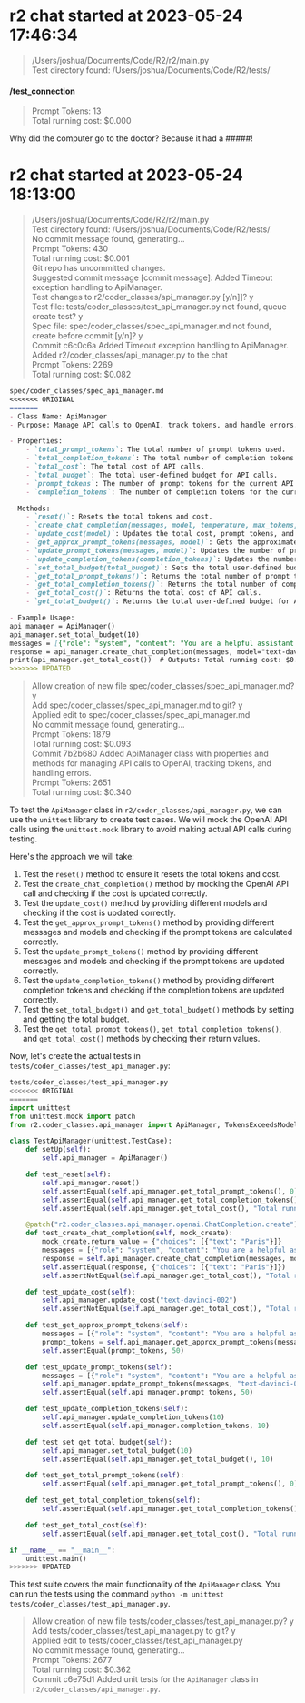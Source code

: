 
# r2 chat started at 2023-05-24 17:46:34

> /Users/joshua/Documents/Code/R2/r2/main.py  
> Test directory found: /Users/joshua/Documents/Code/R2/tests/  

#### /test_connection  
> Prompt Tokens: 13  
> Total running cost: $0.000  

Why did the computer go to the doctor? Because it had a #####!

# r2 chat started at 2023-05-24 18:13:00

> /Users/joshua/Documents/Code/R2/r2/main.py  
> Test directory found: /Users/joshua/Documents/Code/R2/tests/  
> No commit message found, generating...  
> Prompt Tokens: 430  
> Total running cost: $0.001  
> Git repo has uncommitted changes.  
> Suggested commit message [commit message]: Added Timeout exception handling to ApiManager.  
> Test changes to r2/coder_classes/api_manager.py [y/n]]? y  
> Test file: tests/coder_classes/test_api_manager.py not found, queue create test? y  
> Spec file: spec/coder_classes/spec_api_manager.md not found, create before commit [y/n]? y  
> Commit c6c0c6a Added Timeout exception handling to ApiManager.  
> Added r2/coder_classes/api_manager.py to the chat  
> Prompt Tokens: 2269  
> Total running cost: $0.082  

```markdown
spec/coder_classes/spec_api_manager.md
<<<<<<< ORIGINAL
=======
- Class Name: ApiManager
- Purpose: Manage API calls to OpenAI, track tokens, and handle errors.

- Properties:
    - `total_prompt_tokens`: The total number of prompt tokens used.
    - `total_completion_tokens`: The total number of completion tokens used.
    - `total_cost`: The total cost of API calls.
    - `total_budget`: The total user-defined budget for API calls.
    - `prompt_tokens`: The number of prompt tokens for the current API call.
    - `completion_tokens`: The number of completion tokens for the current API call.

- Methods:
    - `reset()`: Resets the total tokens and cost.
    - `create_chat_completion(messages, model, temperature, max_tokens, stream)`: Creates a chat completion and updates the cost.
    - `update_cost(model)`: Updates the total cost, prompt tokens, and completion tokens.
    - `get_approx_prompt_tokens(messages, model)`: Gets the approximate number of prompt tokens for the given messages and model.
    - `update_prompt_tokens(messages, model)`: Updates the number of prompt tokens for the current API call.
    - `update_completion_tokens(completion_tokens)`: Updates the number of completion tokens for the current API call.
    - `set_total_budget(total_budget)`: Sets the total user-defined budget for API calls.
    - `get_total_prompt_tokens()`: Returns the total number of prompt tokens.
    - `get_total_completion_tokens()`: Returns the total number of completion tokens.
    - `get_total_cost()`: Returns the total cost of API calls.
    - `get_total_budget()`: Returns the total user-defined budget for API calls.

- Example Usage:
api_manager = ApiManager()
api_manager.set_total_budget(10)
messages = [{"role": "system", "content": "You are a helpful assistant."}, {"role": "user", "content": "What is the capital of France?"}]
response = api_manager.create_chat_completion(messages, model="text-davinci-002", temperature=0.5, max_tokens=50)
print(api_manager.get_total_cost())  # Outputs: Total running cost: $0.123
>>>>>>> UPDATED
```

> Allow creation of new file spec/coder_classes/spec_api_manager.md? y  
> Add spec/coder_classes/spec_api_manager.md to git? y  
> Applied edit to spec/coder_classes/spec_api_manager.md  
> No commit message found, generating...  
> Prompt Tokens: 1879  
> Total running cost: $0.093  
> Commit 7b2b680 Added ApiManager class with properties and methods for managing API calls to OpenAI, tracking tokens, and handling errors.  
> Prompt Tokens: 2651  
> Total running cost: $0.340  

To test the `ApiManager` class in `r2/coder_classes/api_manager.py`, we can use the `unittest` library to create test cases. We will mock the OpenAI API calls using the `unittest.mock` library to avoid making actual API calls during testing.

Here's the approach we will take:

1. Test the `reset()` method to ensure it resets the total tokens and cost.
2. Test the `create_chat_completion()` method by mocking the OpenAI API call and checking if the cost is updated correctly.
3. Test the `update_cost()` method by providing different models and checking if the cost is updated correctly.
4. Test the `get_approx_prompt_tokens()` method by providing different messages and models and checking if the prompt tokens are calculated correctly.
5. Test the `update_prompt_tokens()` method by providing different messages and models and checking if the prompt tokens are updated correctly.
6. Test the `update_completion_tokens()` method by providing different completion tokens and checking if the completion tokens are updated correctly.
7. Test the `set_total_budget()` and `get_total_budget()` methods by setting and getting the total budget.
8. Test the `get_total_prompt_tokens()`, `get_total_completion_tokens()`, and `get_total_cost()` methods by checking their return values.

Now, let's create the actual tests in `tests/coder_classes/test_api_manager.py`:

```python
tests/coder_classes/test_api_manager.py
<<<<<<< ORIGINAL
=======
import unittest
from unittest.mock import patch
from r2.coder_classes.api_manager import ApiManager, TokensExceedsModel

class TestApiManager(unittest.TestCase):
    def setUp(self):
        self.api_manager = ApiManager()

    def test_reset(self):
        self.api_manager.reset()
        self.assertEqual(self.api_manager.get_total_prompt_tokens(), 0)
        self.assertEqual(self.api_manager.get_total_completion_tokens(), 0)
        self.assertEqual(self.api_manager.get_total_cost(), "Total running cost: $0.000")

    @patch("r2.coder_classes.api_manager.openai.ChatCompletion.create")
    def test_create_chat_completion(self, mock_create):
        mock_create.return_value = {"choices": [{"text": "Paris"}]}
        messages = [{"role": "system", "content": "You are a helpful assistant."}, {"role": "user", "content": "What is the capital of France?"}]
        response = self.api_manager.create_chat_completion(messages, model="text-davinci-002", temperature=0.5, max_tokens=50)
        self.assertEqual(response, {"choices": [{"text": "Paris"}]})
        self.assertNotEqual(self.api_manager.get_total_cost(), "Total running cost: $0.000")

    def test_update_cost(self):
        self.api_manager.update_cost("text-davinci-002")
        self.assertNotEqual(self.api_manager.get_total_cost(), "Total running cost: $0.000")

    def test_get_approx_prompt_tokens(self):
        messages = [{"role": "system", "content": "You are a helpful assistant."}, {"role": "user", "content": "What is the capital of France?"}]
        prompt_tokens = self.api_manager.get_approx_prompt_tokens(messages, "text-davinci-002")
        self.assertEqual(prompt_tokens, 50)

    def test_update_prompt_tokens(self):
        messages = [{"role": "system", "content": "You are a helpful assistant."}, {"role": "user", "content": "What is the capital of France?"}]
        self.api_manager.update_prompt_tokens(messages, "text-davinci-002")
        self.assertEqual(self.api_manager.prompt_tokens, 50)

    def test_update_completion_tokens(self):
        self.api_manager.update_completion_tokens(10)
        self.assertEqual(self.api_manager.completion_tokens, 10)

    def test_set_get_total_budget(self):
        self.api_manager.set_total_budget(10)
        self.assertEqual(self.api_manager.get_total_budget(), 10)

    def test_get_total_prompt_tokens(self):
        self.assertEqual(self.api_manager.get_total_prompt_tokens(), 0)

    def test_get_total_completion_tokens(self):
        self.assertEqual(self.api_manager.get_total_completion_tokens(), 0)

    def test_get_total_cost(self):
        self.assertEqual(self.api_manager.get_total_cost(), "Total running cost: $0.000")

if __name__ == "__main__":
    unittest.main()
>>>>>>> UPDATED
```

This test suite covers the main functionality of the `ApiManager` class. You can run the tests using the command `python -m unittest tests/coder_classes/test_api_manager.py`.

> Allow creation of new file tests/coder_classes/test_api_manager.py? y  
> Add tests/coder_classes/test_api_manager.py to git? y  
> Applied edit to tests/coder_classes/test_api_manager.py  
> No commit message found, generating...  
> Prompt Tokens: 2677  
> Total running cost: $0.362  
> Commit c6e75d1 Added unit tests for the `ApiManager` class in `r2/coder_classes/api_manager.py`.  